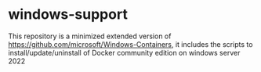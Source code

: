 # windows-support
This repository is a minimized extended version of https://github.com/microsoft/Windows-Containers, it includes the scripts to install/update/uninstall of Docker community edition on windows server 2022
